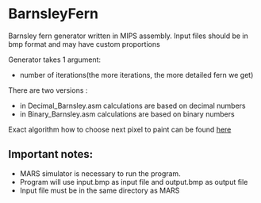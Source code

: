  BarnsleyFern
======================

Barnsley fern generator written in MIPS assembly. Input files should be in bmp format and may have custom proportions 

Generator takes 1 argument:
- number of iterations(the more iterations, the more detailed fern we get)


There are two versions :
- in Decimal_Barnsley.asm calculations are based on decimal numbers
- in Binary_Barnsley.asm calculations are based on binary numbers

Exact algorithm how to choose next pixel to paint can be found [here](https://en.wikipedia.org/wiki/Barnsley_fern)


Important notes:
--------
- MARS simulator is necessary to run the program.
- Program will use input.bmp as input file and output.bmp as output file
- Input file must be in the same directory as MARS
